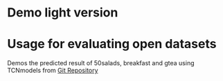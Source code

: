 # Demo light version 

# Usage for evaluating open datasets 

Demos the predicted result of 50salads, breakfast and gtea using TCNmodels from [Git Repository](https://github.com/t-koba-96/TCNModels)

